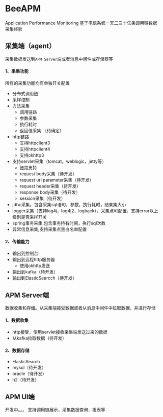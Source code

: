# BeeAPM
Application Performance Monitoring
基于电信系统一天二三十亿条调用链数据采集经验

## 采集端（agent）
采集数据发送到`APM Server`端或者消息中间件或存储器等
#### 1、采集功能
所有的采集功能均有单独开关配置
- 分布式调用链
- 采样控制
- 方法采集
    - 调用链路
    - 参数采集
    - 执行耗时
    - 返回值采集 （待确定）
- http链路
  - 支持httpclient3
  - 支持httpclient4
  - 支持okhttp3
- 支持servlet采集（tomcat，weblogic，jetty等）
    - 链路支持
    - request body采集（待开发）
    - request url parameter采集（待开发）
    - request header采集（待开发）
    - response body采集（待开发）
    - session采集（待开发）
- jdbc采集，包含采集sql语句，参数，执行耗时，结果集大小
- logger采集（支持log4j，log4j2，logback），采集点可配置，支持error以上级别是否采样开关
- spring事务采集,包含事务持有时间，执行sql次数
- 异常信息采集,支持采集点黑白名单配置

#### 2、传输能力
- 输出到控制台
- 输出到远程http服务器
  - 使用okhttp发送
- 输出到kafka（待开发）
- 输出到ElasticSearcch（待开发）

## APM Server端
数据收集和存储。从采集端接受数据或者从消息中间件中拉取数据，并进行存储
#### 1、数据收集
- http接受，使用servlet接收采集端发送过来的数据
- 从kafka拉取数据（待开发）

#### 2、数据存储
- ElasticSearch
- mysql（待开发）
- oracle（待开发）
- h2（待开发）

## APM UI端
开发中。。。
支持调用链展示，采集数据查询，报表等

